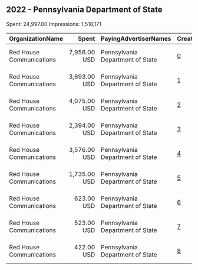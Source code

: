 ## 2022 - Pennsylvania Department of State 
Spent: 24,997.00
Impressions: 1,518,171

|OrganizationName|Spent|PayingAdvertiserNames|CreativeUrls|Impressions|Genders|AgeBrackets|CountryCodes|BillingAddresses|CandidateBallotInformation|
|:---|---:|:---|:---|---:|:---|:---|:---|:---|:---|
|Red House Communications|7,956.00 USD|Pennsylvania Department of State|[0](https://www.snap.com/political-ads/asset/3d3757c341f0706fc5bee67548d86b348077650732a50c4b614739a0287c8fc6?mediaType=mp4)|477,144||18-35|united states|"1908 Sarah Street ,Pittsburgh ,15203,US"|Pennsylvania General Election 2022|
|Red House Communications|3,693.00 USD|Pennsylvania Department of State|[1](https://www.snap.com/political-ads/asset/05766b33b1c2742a768edeb9dd498314942344065cb8a18430bad439bdd308bf?mediaType=jpg)|255,717||18-35|united states|"1908 Sarah Street ,Pittsburgh ,15203,US"|Pennsylvania General Election 2022|
|Red House Communications|4,075.00 USD|Pennsylvania Department of State|[2](https://www.snap.com/political-ads/asset/eecb8b2eb8922407d5c3e2aa80a7e18f3014a989b494b5f626e705a96d8b98a4?mediaType=jpg)|237,513||18-40|united states|"1908 Sarah Street ,Pittsburgh ,15203,US"|Pennsylvania General Election 2022|
|Red House Communications|2,394.00 USD|Pennsylvania Department of State|[3](https://www.snap.com/political-ads/asset/9be2d4ba2ccff130d623e9ede10f0008eea70af4b50e10092258c15d4f649711?mediaType=mp4)|170,973||18-35|united states|"1908 Sarah Street ,Pittsburgh ,15203,US"|Pennsylvania General Election 2022|
|Red House Communications|3,576.00 USD|Pennsylvania Department of State|[4](https://www.snap.com/political-ads/asset/1182154620607d3acab7879f382191643cb2ba7778247e7ab954cfcd4976703b?mediaType=jpg)|164,042||18-40|united states|"1908 Sarah Street ,Pittsburgh ,15203,US"|Pennsylvania General Election 2022|
|Red House Communications|1,735.00 USD|Pennsylvania Department of State|[5](https://www.snap.com/political-ads/asset/2f55ed74926160cda23a66c03bce5548194d7c0f5a3114e00f34fb382b6707c2?mediaType=jpg)|109,610||18-40|united states|"1908 Sarah Street ,Pittsburgh ,15203,US"|Pennsylvania General Election 2022|
|Red House Communications|623.00 USD|Pennsylvania Department of State|[6](https://www.snap.com/political-ads/asset/1406489051c10821e93faa69f0ce26c5ad3096d51f7375f0c959a3b93c2da4a6?mediaType=jpg)|53,546||18-35|united states|"1908 Sarah Street ,Pittsburgh ,15203,US"|Pennsylvania General Election 2022|
|Red House Communications|523.00 USD|Pennsylvania Department of State|[7](https://www.snap.com/political-ads/asset/47070d0f9f1b44833ab794fcf1cf0381627f1fd95778db67422fa8aa68eea251?mediaType=jpg)|28,036||18-40|united states|"1908 Sarah Street ,Pittsburgh ,15203,US"|Pennsylvania General Election 2022|
|Red House Communications|422.00 USD|Pennsylvania Department of State|[8](https://www.snap.com/political-ads/asset/a2fdea4cf7ac488e49e6a3da772f4e8f61460e67f2b26311956cb97763f632e2?mediaType=jpg)|21,590||18-35|united states|"1908 Sarah Street ,Pittsburgh ,15203,US"|Pennsylvania General Election 2022|
